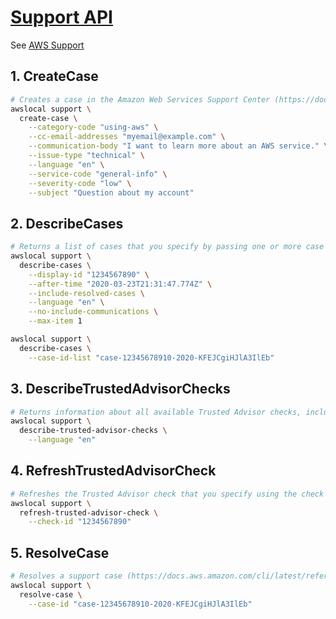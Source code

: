 # [Support API](https://docs.localstack.cloud/references/coverage/coverage_support/)

See [AWS Support](https://docs.aws.amazon.com/awssupport/latest/user/getting-started.html)

## 1. CreateCase

```sh
# Creates a case in the Amazon Web Services Support Center (https://docs.aws.amazon.com/cli/latest/reference/support/create-case.html)
awslocal support \
  create-case \
    --category-code "using-aws" \
    --cc-email-addresses "myemail@example.com" \
    --communication-body "I want to learn more about an AWS service." \
    --issue-type "technical" \
    --language "en" \
    --service-code "general-info" \
    --severity-code "low" \
    --subject "Question about my account"
```

## 2. DescribeCases

```sh
# Returns a list of cases that you specify by passing one or more case IDs (https://docs.aws.amazon.com/cli/latest/reference/support/describe-cases.html)
awslocal support \
  describe-cases \
    --display-id "1234567890" \
    --after-time "2020-03-23T21:31:47.774Z" \
    --include-resolved-cases \
    --language "en" \
    --no-include-communications \
    --max-item 1

awslocal support \
  describe-cases \
    --case-id-list "case-12345678910-2020-KFEJCgiHJlA3IlEb"
```

## 3. DescribeTrustedAdvisorChecks

```sh
# Returns information about all available Trusted Advisor checks, including the name, ID, category, description, and metadata (https://docs.aws.amazon.com/cli/latest/reference/support/describe-trusted-advisor-checks.html)
awslocal support \
  describe-trusted-advisor-checks \
    --language "en"
```

## 4. RefreshTrustedAdvisorCheck

```sh
# Refreshes the Trusted Advisor check that you specify using the check ID (https://docs.aws.amazon.com/cli/latest/reference/support/refresh-trusted-advisor-check.html)
awslocal support \
  refresh-trusted-advisor-check \
    --check-id "1234567890"
```

## 5. ResolveCase

```sh
# Resolves a support case (https://docs.aws.amazon.com/cli/latest/reference/support/resolve-case.html)
awslocal support \
  resolve-case \
    --case-id "case-12345678910-2020-KFEJCgiHJlA3IlEb"
```
